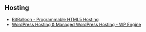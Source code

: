 ## Hosting

* [BitBalloon - Programmable HTML5 Hosting](https://www.bitballoon.com/)
* [WordPress Hosting & Managed WordPress Hosting - WP Engine](http://wpengine.com/)
